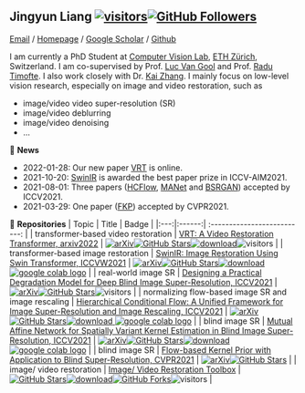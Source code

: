 ## Jingyun Liang [![visitors](https://visitor-badge.glitch.me/badge?page_id=jingyunliang/jingyunliang)](https://github.com/JingyunLiang)[![GitHub Followers](https://img.shields.io/github/followers/jingyunliang?style=social)](https://github.com/JingyunLiang)

[Email](mailto:jingyunliang12@gmail.com?subject=[GitHub]%20Source%20Han%20Sans) /
[Homepage](https://jingyunliang.github.io/) /
[Google Scholar](https://scholar.google.com/citations?hl=en&user=3-Hz9BgAAAAJ) /
[Github](https://github.com/JingyunLiang)

I am currently a PhD Student at [Computer Vision Lab](https://vision.ee.ethz.ch/), [ETH Zürich](https://ethz.ch/en.html), Switzerland. I am co-supervised by Prof. [Luc Van Gool](https://scholar.google.com/citations?user=TwMib_QAAAAJ&hl=en) and Prof. [Radu Timofte](http://people.ee.ethz.ch/~timofter/). I also work closely with Dr. [Kai Zhang](https://cszn.github.io/). I mainly focus on low-level vision research, especially on image and video restoration, such as
- image/video video super-resolution (SR)
- image/video deblurring
- image/video denoising
- ...

:rocket:  **News**
- 2022-01-28: Our new paper [VRT](https://github.com/JingyunLiang/VRT) is online.
- 2021-10-20: [SwinIR](https://github.com/JingyunLiang/SwinIR) is awarded the best paper prize in ICCV-AIM2021.
- 2021-08-01: Three papers ([HCFlow](https://github.com/JingyunLiang/HCFlow), [MANet](https://github.com/JingyunLiang/MANet) and [BSRGAN](https://github.com/cszn/BSRGAN)) accepted by ICCV2021.
- 2021-03-29: One paper ([FKP](https://github.com/JingyunLiang/FKP)) accepted by CVPR2021.


🌱 **Repositories**
|   Topic   |     Title     |    Badge  |
|:---:|:------:|             :--------------------------:                     |
|  transformer-based video restoration   |   [VRT: A Video Restoration Transformer, arxiv2022](https://github.com/JingyunLiang/VRT)   |   [![arXiv](https://img.shields.io/badge/arXiv-Paper-<COLOR>.svg)](https://arxiv.org/abs/2201.00000)[![GitHub Stars](https://img.shields.io/github/stars/JingyunLiang/VRT?style=social)](https://github.com/JingyunLiang/VRT)[![download](https://img.shields.io/github/downloads/JingyunLiang/VRT/total.svg)](https://github.com/JingyunLiang/VRT/releases)![visitors](https://visitor-badge.glitch.me/badge?page_id=jingyunliang/VRT)   |
|  transformer-based image restoration   |   [SwinIR: Image Restoration Using Swin Transformer, ICCVW2021](https://github.com/JingyunLiang/SwinIR)   |   [![arXiv](https://img.shields.io/badge/arXiv-Paper-<COLOR>.svg)](https://arxiv.org/abs/2108.10257)[![GitHub Stars](https://img.shields.io/github/stars/JingyunLiang/SwinIR?style=social)](https://github.com/JingyunLiang/SwinIR)[![download](https://img.shields.io/github/downloads/JingyunLiang/SwinIR/total.svg)](https://github.com/JingyunLiang/SwinIR/releases)[ <a href="https://colab.research.google.com/gist/JingyunLiang/a5e3e54bc9ef8d7bf594f6fee8208533/swinir-demo-on-real-world-image-sr.ipynb"><img src="https://colab.research.google.com/assets/colab-badge.svg" alt="google colab logo"></a>](https://colab.research.google.com/gist/JingyunLiang/a5e3e54bc9ef8d7bf594f6fee8208533/swinir-demo-on-real-world-image-sr.ipynb)   |
|   real-world image SR  |   [Designing a Practical Degradation Model for Deep Blind Image Super-Resolution, ICCV2021](https://github.com/cszn/bsrgan) |   [![arXiv](https://img.shields.io/badge/arXiv-Paper-<COLOR>.svg)](https://arxiv.org/abs/2103.14006)[![GitHub Stars](https://img.shields.io/github/stars/cszn/BSRGAN?style=social)](https://github.com/cszn/BSRGAN)![visitors](https://visitor-badge.glitch.me/badge?page_id=cszn/BSRGAN)   |
|  normalizing flow-based image SR and image rescaling   |   [Hierarchical Conditional Flow: A Unified Framework for Image Super-Resolution and Image Rescaling, ICCV2021](https://github.com/JingyunLiang/HCFlow)   |  [![arXiv](https://img.shields.io/badge/arXiv-Paper-<COLOR>.svg)](https://arxiv.org/abs/2108.05301)[![GitHub Stars](https://img.shields.io/github/stars/JingyunLiang/HCFlow?style=social)](https://github.com/JingyunLiang/HCFlow)[![download](https://img.shields.io/github/downloads/JingyunLiang/HCFlow/total.svg)](https://github.com/JingyunLiang/HCFlow/releases)[ <a href="https://colab.research.google.com/gist/JingyunLiang/cdb3fef89ebd174eaa43794accb6f59d/hcflow-demo-on-x8-face-image-sr.ipynb"><img src="https://colab.research.google.com/assets/colab-badge.svg" alt="google colab logo"></a>](https://colab.research.google.com/gist/JingyunLiang/cdb3fef89ebd174eaa43794accb6f59d/hcflow-demo-on-x8-face-image-sr.ipynb)   |
|  blind image SR   |   [Mutual Affine Network for Spatially Variant Kernel Estimation in Blind Image Super-Resolution, ICCV2021](https://github.com/JingyunLiang/MANet)  |  [![arXiv](https://img.shields.io/badge/arXiv-Paper-<COLOR>.svg)](https://arxiv.org/abs/2108.05302)[![GitHub Stars](https://img.shields.io/github/stars/JingyunLiang/MANet?style=social)](https://github.com/JingyunLiang/MANet)[![download](https://img.shields.io/github/downloads/JingyunLiang/MANet/total.svg)](https://github.com/JingyunLiang/MANet/releases)[ <a href="https://colab.research.google.com/gist/JingyunLiang/4ed2524d6e08343710ee408a4d997e1c/manet-demo-on-spatially-variant-kernel-estimation.ipynb"><img src="https://colab.research.google.com/assets/colab-badge.svg" alt="google colab logo"></a>](https://colab.research.google.com/gist/JingyunLiang/4ed2524d6e08343710ee408a4d997e1c/manet-demo-on-spatially-variant-kernel-estimation.ipynb)   |
|  blind image SR  |  [Flow-based Kernel Prior with Application to Blind Super-Resolution, CVPR2021](https://github.com/JingyunLiang/FKP)   |  [![arXiv](https://img.shields.io/badge/arXiv-Paper-<COLOR>.svg)](https://arxiv.org/abs/2103.15977)[![GitHub Stars](https://img.shields.io/github/stars/JingyunLiang/FKP?style=social)](https://github.com/JingyunLiang/FKP)   |
|  image/ video restoration  |  [Image/ Video Restoration Toolbox](https://github.com/cszn/KAIR)   |  [![GitHub Stars](https://img.shields.io/github/stars/cszn/KAIR?style=social)](https://github.com/cszn/KAIR)[![download](https://img.shields.io/github/downloads/cszn/KAIR/total.svg)](https://github.com/JingyunLiang/VRT/releases)[![GitHub Forks](https://img.shields.io/github/forks/cszn/KAIR?style=social)](https://github.com/cszn/KAIR)![visitors](https://visitor-badge.glitch.me/badge?page_id=cszn/KAIR)   |
